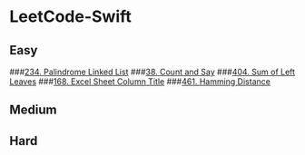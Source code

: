 # LeetCode-Swift

## Easy

###[234. Palindrome Linked List](https://github.com/htaiwan/LeetCode-Swift/blob/master/Playgrounds/Easy/234.%20Palindrome%20Linked%20List.playground/Contents.swift)
###[38. Count and Say](https://github.com/htaiwan/LeetCode-Swift/blob/master/Playgrounds/Easy/38.%20Count%20and%20Say.playground/Contents.swift)
###[404. Sum of Left Leaves](https://github.com/htaiwan/LeetCode-Swift/blob/master/Playgrounds/Easy/404.%20Sum%20of%20Left%20Leaves.playground/Contents.swift)
###[168. Excel Sheet Column Title](https://github.com/htaiwan/LeetCode-Swift/blob/master/Playgrounds/Easy/168.%20Excel%20Sheet%20Column%20Title.playground/Contents.swift)
###[461. Hamming Distance](https://github.com/htaiwan/LeetCode-Swift/blob/master/Playgrounds/Easy/461.%20Hamming%20Distance.playground/Contents.swift)

## Medium


## Hard